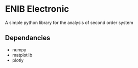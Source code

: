 # ENIB Electronic

A simple python library for the analysis of second order system


## Dependancies

* numpy
* matplotlib
* plotly
